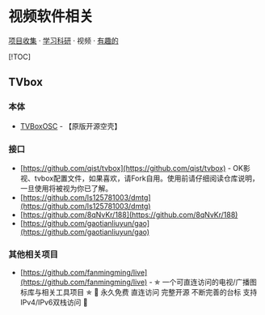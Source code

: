 # 视频软件相关

[项目收集](./README.md) · [学习科研](./Study.md) · 视频 · [有趣的](./Interesting.md)

[!TOC]

## TVbox

### 本体

* [TVBoxOSC](https://github.com/o0HalfLife0o/TVBoxOSC) - 【原版开源空壳】

### 接口

* [https://github.com/qist/tvbox](https://github.com/qist/tvbox) - OK影视、tvbox配置文件，如果喜欢，请Fork自用。使用前请仔细阅读仓库说明，一旦使用将被视为你已了解。
* [https://github.com/ls125781003/dmtg](https://github.com/ls125781003/dmtg)
* [https://github.com/8qNvKr/188](https://github.com/8qNvKr/188)
* [https://github.com/gaotianliuyun/gao](https://github.com/gaotianliuyun/gao)

### 其他相关项目

* [https://github.com/fanmingming/live](https://github.com/fanmingming/live) - ✯ 一个可直连访问的电视/广播图标库与相关工具项目 ✯ 🔕 永久免费 直连访问 完整开源 不断完善的台标 支持IPv4/IPv6双栈访问 🔕
